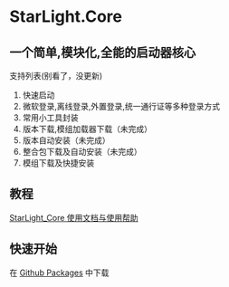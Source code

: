 # StarLight.Core 

## 一个简单,模块化,全能的启动器核心

支持列表(别看了，没更新)
1. 快速启动
2. 微软登录,离线登录,外置登录,统一通行证等多种登录方式
3. 常用小工具封装
4. 版本下载,模组加载器下载（未完成）
5. 版本自动安装（未完成）
6. 整合包下载及自动安装（未完成）
7. 模组下载及快捷安装

## 教程
[StarLight_Core 使用文档与使用帮助](https://ink-marks-studio.github.io/)

## 快速开始

在 [Github Packages](https://github.com/orgs/Ink-Marks-Studio/packages?repo_name=StarLight.Core) 中下载

